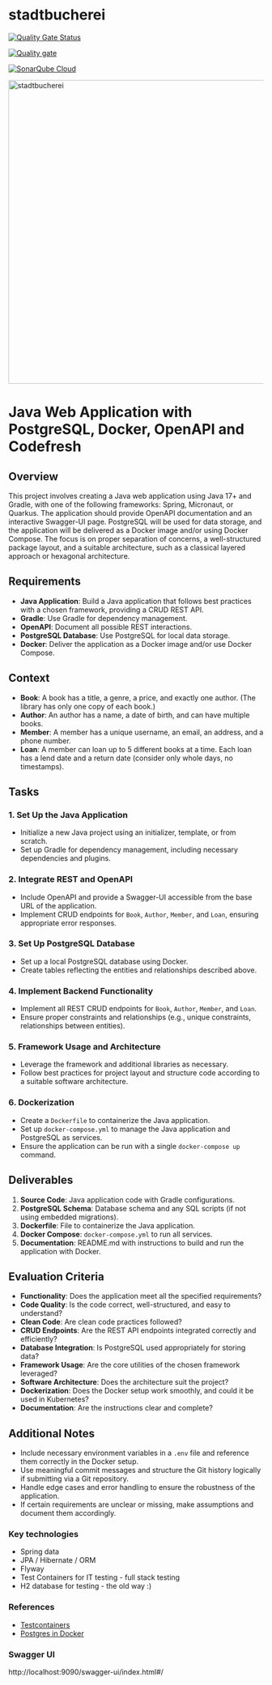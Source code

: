 # stadtbucherei

[![Quality Gate Status](https://sonarcloud.io/api/project_badges/measure?project=Akash-Mittal_stadtbucherei&metric=alert_status)](https://sonarcloud.io/summary/new_code?id=Akash-Mittal_stadtbucherei)

[![Quality gate](https://sonarcloud.io/api/project_badges/quality_gate?project=Akash-Mittal_stadtbucherei)](https://sonarcloud.io/summary/new_code?id=Akash-Mittal_stadtbucherei)

[![SonarQube Cloud](https://sonarcloud.io/images/project_badges/sonarcloud-light.svg)](https://sonarcloud.io/summary/new_code?id=Akash-Mittal_stadtbucherei)

<img src="doc/stadtbucherei.png" alt="stadtbucherei" width="600" />


# Java Web Application with PostgreSQL, Docker, OpenAPI and Codefresh

## Overview

This project involves creating a Java web application using Java 17+ and Gradle, with one of the following frameworks: Spring, Micronaut, or Quarkus. The application should provide OpenAPI documentation and an interactive Swagger-UI page. PostgreSQL will be used for data storage, and the application will be delivered as a Docker image and/or using Docker Compose. The focus is on proper separation of concerns, a well-structured package layout, and a suitable architecture, such as a classical layered approach or hexagonal architecture.

## Requirements

- **Java Application**: Build a Java application that follows best practices with a chosen framework, providing a CRUD REST API.
- **Gradle**: Use Gradle for dependency management.
- **OpenAPI**: Document all possible REST interactions.
- **PostgreSQL Database**: Use PostgreSQL for local data storage.
- **Docker**: Deliver the application as a Docker image and/or use Docker Compose.

## Context

- **Book**: A book has a title, a genre, a price, and exactly one author. (The library has only one copy of each book.)
- **Author**: An author has a name, a date of birth, and can have multiple books.
- **Member**: A member has a unique username, an email, an address, and a phone number.
- **Loan**: A member can loan up to 5 different books at a time. Each loan has a lend date and a return date (consider only whole days, no timestamps).

## Tasks

### 1. Set Up the Java Application
- Initialize a new Java project using an initializer, template, or from scratch.
- Set up Gradle for dependency management, including necessary dependencies and plugins.

### 2. Integrate REST and OpenAPI
- Include OpenAPI and provide a Swagger-UI accessible from the base URL of the application.
- Implement CRUD endpoints for `Book`, `Author`, `Member`, and `Loan`, ensuring appropriate error responses.

### 3. Set Up PostgreSQL Database
- Set up a local PostgreSQL database using Docker.
- Create tables reflecting the entities and relationships described above.

### 4. Implement Backend Functionality
- Implement all REST CRUD endpoints for `Book`, `Author`, `Member`, and `Loan`.
- Ensure proper constraints and relationships (e.g., unique constraints, relationships between entities).

### 5. Framework Usage and Architecture
- Leverage the framework and additional libraries as necessary.
- Follow best practices for project layout and structure code according to a suitable software architecture.

### 6. Dockerization
- Create a `Dockerfile` to containerize the Java application.
- Set up `docker-compose.yml` to manage the Java application and PostgreSQL as services.
- Ensure the application can be run with a single `docker-compose up` command.

## Deliverables

1. **Source Code**: Java application code with Gradle configurations.
2. **PostgreSQL Schema**: Database schema and any SQL scripts (if not using embedded migrations).
3. **Dockerfile**: File to containerize the Java application.
4. **Docker Compose**: `docker-compose.yml` to run all services.
5. **Documentation**: README.md with instructions to build and run the application with Docker.

## Evaluation Criteria

- **Functionality**: Does the application meet all the specified requirements?
- **Code Quality**: Is the code correct, well-structured, and easy to understand?
- **Clean Code**: Are clean code practices followed?
- **CRUD Endpoints**: Are the REST API endpoints integrated correctly and efficiently?
- **Database Integration**: Is PostgreSQL used appropriately for storing data?
- **Framework Usage**: Are the core utilities of the chosen framework leveraged?
- **Software Architecture**: Does the architecture suit the project?
- **Dockerization**: Does the Docker setup work smoothly, and could it be used in Kubernetes?
- **Documentation**: Are the instructions clear and complete?

## Additional Notes

- Include necessary environment variables in a `.env` file and reference them correctly in the Docker setup.
- Use meaningful commit messages and structure the Git history logically if submitting via a Git repository.
- Handle edge cases and error handling to ensure the robustness of the application.
- If certain requirements are unclear or missing, make assumptions and document them accordingly.

### Key technologies 
* Spring data
* JPA / Hibernate / ORM
* Flyway
* Test Containers for IT testing - full stack testing 
* H2 database for testing - the old way :)

### References
* [Testcontainers](https://www.testcontainers.org/)
* [Postgres in Docker](https://hub.docker.com/_/postgres) 

### Swagger UI
http://localhost:9090/swagger-ui/index.html#/


